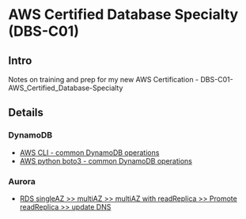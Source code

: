 # AWS Certified Database Specialty (DBS-C01)

## Intro

Notes on training and prep for my new AWS Certification - DBS-C01-AWS_Certified_Database-Specialty

## Details

### DynamoDB
* [AWS CLI - common DynamoDB operations](docs/AWS_CLI-common_DynamoDB_operations.md)
* [AWS python boto3 - common DynamoDB operations](docs/AWS_python-boto3-common_DynamoDB_operations.md)

### Aurora
* [RDS singleAZ >> multiAZ >> multiAZ with readReplica >> Promote readReplica >> update DNS](docs/RDS-singleAZ-multiAZ-readReplica-Promote/Readme.md)
